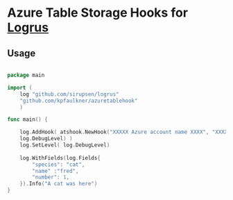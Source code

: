 # Azure Table Storage Hooks for [Logrus](https://github.com/Sirupsen/logrus) 

## Usage

```go

package main

import (
	log "github.com/sirupsen/logrus"
	"github.com/kpfaulkner/azuretablehook"
	)

func main() {

    log.AddHook( atshook.NewHook("XXXXX Azure account name XXXX", "XXXX Azure account key XXXXX", "mylogtable", 
    log.DebugLevel) )
    log.SetLevel( log.DebugLevel)
    
    log.WithFields(log.Fields{
		"species": "cat",
	    "name" :"fred",
		"number": 1,
	}).Info("A cat was here")
}

```